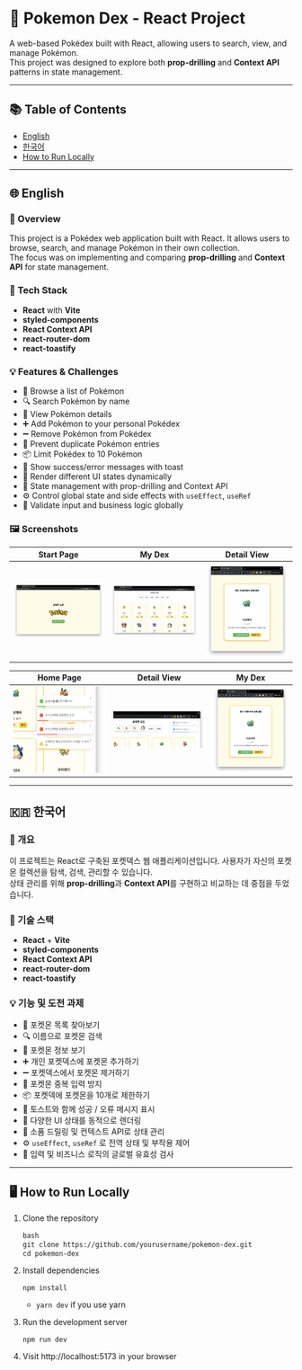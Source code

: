 # 🧿 Pokemon Dex - React Project

A web-based Pokédex built with React, allowing users to search, view, and manage Pokémon.  
This project was designed to explore both **prop-drilling** and **Context API** patterns in state management.

---

## 📚 Table of Contents
- [English](#-english)
- [한국어](#-한국어)
- [How to Run Locally](#%EF%B8%8F-how-to-run-locally)

---

## 🌐 English

### 📝 Overview

This project is a Pokédex web application built with React. It allows users to browse, search, and manage Pokémon in their own collection.  
The focus was on implementing and comparing **prop-drilling** and **Context API** for state management.

### 🔧 Tech Stack

- **React** with **Vite**
- **styled-components**
- **React Context API**
- **react-router-dom**
- **react-toastify**

### 💡 Features & Challenges

- 🧭 Browse a list of Pokémon  
- 🔍 Search Pokémon by name  
- 📖 View Pokémon details  
- ➕ Add Pokémon to your personal Pokédex  
- ➖ Remove Pokémon from Pokédex  
- 🚫 Prevent duplicate Pokémon entries  
- 📦 Limit Pokédex to 10 Pokémon  
- 📣 Show success/error messages with toast  
- 🎨 Render different UI states dynamically  
- 🔗 State management with prop-drilling and Context API  
- ⚙️ Control global state and side effects with `useEffect`, `useRef`  
- 🧪 Validate input and business logic globally

### 🖼️ Screenshots
| Start Page                  | My Dex                  | Detail View                       |
| -------------------------- | ------------------------------ | ---------------------------- |
| ![home](./screenshots/start.png) | ![detail](./screenshots/main.png) | ![mydex](./screenshots/detail.png) |

| Home Page                  | Detail View                    | My Dex                       |
| -------------------------- | ------------------------------ | ---------------------------- |
| ![home](./screenshots/logic1.png) | ![detail](./screenshots/logic2.png) | ![mydex](./screenshots/detail.png) |


---

## 🇰🇷 한국어

### 📝 개요

이 프로젝트는 React로 구축된 포켓덱스 웹 애플리케이션입니다. 사용자가 자신의 포켓몬 컬렉션을 탐색, 검색, 관리할 수 있습니다.  
상태 관리를 위해 **prop-drilling**과 **Context API**를 구현하고 비교하는 데 중점을 두었습니다.


### 🔧 기술 스택

- **React** + **Vite**
- **styled-components**
- **React Context API**
- **react-router-dom**
- **react-toastify**

### 💡 기능 및 도전 과제

- 🧭 포켓몬 목록 찾아보기  
- 🔍 이름으로 포켓몬 검색  
- 📖 포켓몬 정보 보기  
- ➕ 개인 포켓덱스에 포켓몬 추가하기  
- ➖ 포켓덱스에서 포켓몬 제거하기  
- 🚫 포켓몬 중복 입력 방지  
- 📦 포켓덱에 포켓몬을 10개로 제한하기  
- 📣 토스트와 함께 성공 / 오류 메시지 표시  
- 🎨 다양한 UI 상태를 동적으로 렌더링  
- 🔗 소품 드릴링 및 컨텍스트 API로 상태 관리  
- ⚙️  `useEffect`, `useRef`  로 전역 상태 및 부작용 제어  
- 🧪 입력 및 비즈니스 로직의 글로벌 유효성 검사

---

## 🖥️ How to Run Locally

1. Clone the repository  
   ```
   bash
   git clone https://github.com/yourusername/pokemon-dex.git
   cd pokemon-dex
   ```
2. Install dependencies

   ```
   npm install
   ```
   - `yarn dev` if you use yarn
3. Run the development server

   ```
   npm run dev
   ```
4. Visit http://localhost:5173 in your browser

